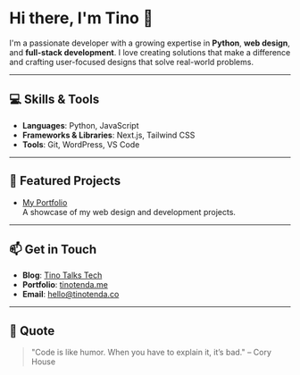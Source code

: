 # Hi there, I'm Tino 👋

I'm a passionate developer with a growing expertise in **Python**, **web design**, and **full-stack development**. I love creating solutions that make a difference and crafting user-focused designs that solve real-world problems.

---

## 💻 Skills & Tools
- **Languages**: Python, JavaScript
- **Frameworks & Libraries**: Next.js, Tailwind CSS
- **Tools**: Git, WordPress, VS Code

---

## 🚀 Featured Projects
- [My Portfolio](https://tinotenda.me)  
  A showcase of my web design and development projects.


---

## 📫 Get in Touch
- **Blog**: [Tino Talks Tech](https://tinotenda.co)  
- **Portfolio**: [tinotenda.me](https://tinotenda.me)   
- **Email**: [hello@tinotenda.co](mailto:tino@ibglobal.org)

---

## 🌟 Quote
> "Code is like humor. When you have to explain it, it’s bad." – Cory House
